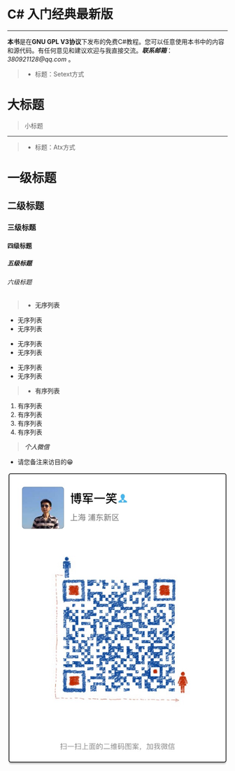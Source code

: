 # C# 入门经典最新版

___

**本书**是在**GNU GPL V3协议**下发布的免费C#教程。您可以任意使用本书中的内容和源代码。有任何意见和建议欢迎与我直接交流。___联系邮箱___：_380921128@qq.com_ 。

> + 标题：Setext方式
>
大标题
===
>小标题
---

> + 标题：Atx方式
>
# 一级标题
## 二级标题
### 三级标题
#### 四级标题
##### 五级标题
###### 六级标题

> + **无序列表**
>
+ 无序列表
+ 无序列表
- 无序列表
- 无序列表
* 无序列表
* 无序列表

> - **有序列表**
1. 有序列表
2. 有序列表
3. 有序列表
8. 有序列表



> _**个人微信**_ 
+ 请您备注来访目的😁

![](/assets/IMG_1858.JPG)




